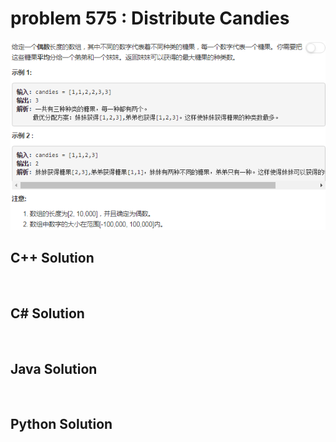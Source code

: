
# problem 575 : Distribute Candies

<img src="https://github.com/Peefy/PeefyLeetCode/blob/master/doc/501-600/575.DistributeCandies/problem.png"/>

## C++ Solution

```c++



```

## C# Solution

```csharp



```

## Java Solution

```java



```

## Python Solution

```python



```





